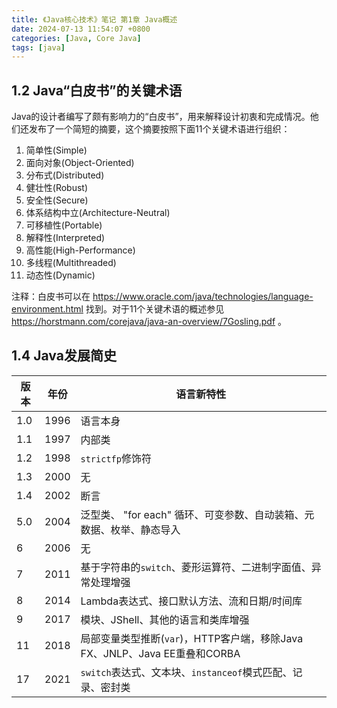```yaml
---
title: 《Java核心技术》笔记 第1章 Java概述
date: 2024-07-13 11:54:07 +0800
categories: [Java, Core Java]
tags: [java]
---
```

## 1.2 Java“白皮书”的关键术语
Java的设计者编写了颇有影响力的“白皮书”，用来解释设计初衷和完成情况。他们还发布了一个简短的摘要，这个摘要按照下面11个关键术语进行组织：
1. 简单性(Simple)
2. 面向对象(Object-Oriented)
3. 分布式(Distributed)
4. 健壮性(Robust)
5. 安全性(Secure)
6. 体系结构中立(Architecture-Neutral)
7. 可移植性(Portable)
8. 解释性(Interpreted)
9. 高性能(High-Performance)
10. 多线程(Multithreaded)
11. 动态性(Dynamic)

注释：白皮书可以在 <https://www.oracle.com/java/technologies/language-environment.html> 找到。对于11个关键术语的概述参见 <https://horstmann.com/corejava/java-an-overview/7Gosling.pdf> 。

## 1.4 Java发展简史

| 版本 | 年份 | 语言新特性 |
| --- | --- | --- |
| 1.0 | 1996 | 语言本身 |
| 1.1 | 1997 | 内部类 |
| 1.2 | 1998 | `strictfp`修饰符 |
| 1.3 | 2000 | 无 |
| 1.4 | 2002 | 断言 |
| 5.0 | 2004 | 泛型类、 "for each" 循环、可变参数、自动装箱、元数据、枚举、静态导入 |
| 6 | 2006 | 无 |
| 7 | 2011 | 基于字符串的`switch`、菱形运算符、二进制字面值、异常处理增强 |
| 8 | 2014 | Lambda表达式、接口默认方法、流和日期/时间库 |
| 9 | 2017 | 模块、JShell、其他的语言和类库增强 |
| 11 | 2018 | 局部变量类型推断(`var`)，HTTP客户端，移除Java FX、JNLP、Java EE重叠和CORBA |
| 17 | 2021 | `switch`表达式、文本块、`instanceof`模式匹配、记录、密封类 |
